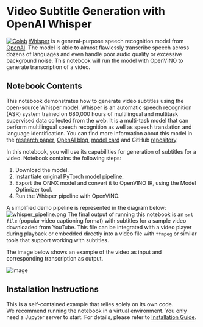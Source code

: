 # Video Subtitle Generation with OpenAI Whisper
[![Colab](https://colab.research.google.com/assets/colab-badge.svg)](https://colab.research.google.com/github/igor-davidyuk/openvino_notebooks/blob/colab-support-stage-1/notebooks/227-whisper-subtitles-generation/227-whisper-subtitles-generation.ipynb)
[Whisper](https://openai.com/blog/whisper/) is a general-purpose speech recognition model from [OpenAI](https://openai.com/). The model is able to almost flawlessly transcribe speech across dozens of languages and even handle poor audio quality or excessive background noise.
This notebook will run the model with OpenVINO to generate transcription of a video.


## Notebook Contents

This notebook demonstrates how to generate video subtitles using the open-source Whisper model. Whisper is an automatic speech recognition (ASR) system trained on 680,000 hours of multilingual and multitask supervised data collected from the web. It is a multi-task model that can perform multilingual speech recognition as well as speech translation and language identification.
You can find more information about this model in the [research paper](https://cdn.openai.com/papers/whisper.pdf), [OpenAI blog](https://openai.com/blog/whisper/), [model card](https://github.com/openai/whisper/blob/main/model-card.md) and GitHub [repository](https://github.com/openai/whisper).

In this notebook, you will use its capabilities for generation of subtitles for a video.
Notebook contains the following steps:
1. Download the model.
2. Instantiate original PyTorch model pipeline.
3. Export the ONNX model and convert it to OpenVINO IR, using the Model Optimizer tool.
4. Run the Whisper pipeline with OpenVINO.

A simplified demo pipeline is represented in the diagram below:
![whisper_pipeline.png](https://user-images.githubusercontent.com/29454499/204536733-1f4342f7-2328-476a-a431-cb596df69854.png)
The final output of running this notebook is an `srt file` (popular video captioning format) with subtitles for a sample video downloaded from YouTube.
This file can be integrated with a video player during playback or embedded directly into a video file with `ffmpeg` or similar tools that support working with subtitles.

The image below shows an example of the video as input and corresponding transcription as output.

![image](https://user-images.githubusercontent.com/29454499/204548693-1304ef33-c790-490d-8a8b-d5766acb6254.png)

## Installation Instructions

This is a self-contained example that relies solely on its own code.</br>
We recommend  running the notebook in a virtual environment. You only need a Jupyter server to start.
For details, please refer to [Installation Guide](../../README.md).
